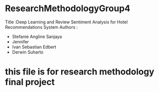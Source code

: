 # ResearchMethodologyGroup4
Title :Deep Learning and Review Sentiment Analysis for Hotel Recommendations System
Authors :
- Stefanie Angline Sanjaya
- Jennifer
- Ivan Sebastian Edbert
- Derwin Suharto

# this file is for research methodology final project

